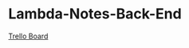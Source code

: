 # Lambda-Notes-Back-End

[Trello Board](https://trello.com/b/JHJPWStJ/lambda-notesbackend-caleb-kirkwood)
